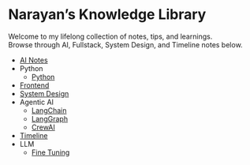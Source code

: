# Narayan’s Knowledge Library

Welcome to my lifelong collection of notes, tips, and learnings.  
Browse through AI, Fullstack, System Design, and Timeline notes below.

- [AI Notes](ai/transformers.md)
- Python
  - [Python](python/python.md)
- [Frontend](fullstack/react-performance.md)
- [System Design](system-design/cache-strategies.md)
- Agentic AI
  - [LangChain](agentic/langchain.md)
  - [LangGraph](agentic/langgraph.md)
  - [CrewAI](agentic/crewai.md)
- [Timeline](timeline/2025-08-week3.md)
- LLM
  - [Fine Tuning](llm/fine-tuning-methods.md) 

